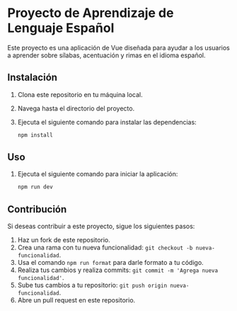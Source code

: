 # Proyecto de Aprendizaje de Lenguaje Español

Este proyecto es una aplicación de Vue diseñada para ayudar a los usuarios a aprender sobre sílabas, acentuación y rimas en el idioma español.

## Instalación

1. Clona este repositorio en tu máquina local.
2. Navega hasta el directorio del proyecto.
3. Ejecuta el siguiente comando para instalar las dependencias:

    ```bash
    npm install
    ```

## Uso

1. Ejecuta el siguiente comando para iniciar la aplicación:

    ```bash
    npm run dev
    ```

## Contribución

Si deseas contribuir a este proyecto, sigue los siguientes pasos:

1. Haz un fork de este repositorio.
2. Crea una rama con tu nueva funcionalidad: `git checkout -b nueva-funcionalidad`.
3. Usa el comando `npm run format` para darle formato a tu código.
4. Realiza tus cambios y realiza commits: `git commit -m 'Agrega nueva funcionalidad'`.
5. Sube tus cambios a tu repositorio: `git push origin nueva-funcionalidad`.
6. Abre un pull request en este repositorio.
